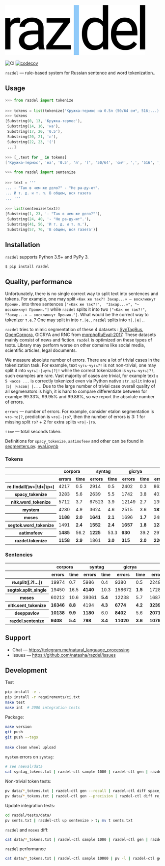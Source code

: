 <img src="https://github.com/natasha/natasha-logos/blob/master/razdel.svg">

![CI](https://github.com/natasha/razdel/workflows/CI/badge.svg) [![codecov](https://codecov.io/gh/natasha/razdel/branch/master/graph/badge.svg)](https://codecov.io/gh/natasha/razdel)

`razdel` — rule-based system for Russian sentence and word tokenization..

## Usage

```python
>>> from razdel import tokenize

>>> tokens = list(tokenize('Кружка-термос на 0.5л (50/64 см³, 516;...)'))
>>> tokens
[Substring(0, 13, 'Кружка-термос'),
 Substring(14, 16, 'на'),
 Substring(17, 20, '0.5'),
 Substring(20, 21, 'л'),
 Substring(22, 23, '(')
 ...]
 
>>> [_.text for _ in tokens]
['Кружка-термос', 'на', '0.5', 'л', '(', '50/64', 'см³', ',', '516', ';', '...', ')']
```

```python
>>> from razdel import sentenize

>>> text = '''
... - "Так в чем же дело?" - "Не ра-ду-ют".
... И т. д. и т. п. В общем, вся газета
... '''

>>> list(sentenize(text))
[Substring(1, 23, '- "Так в чем же дело?"'),
 Substring(24, 40, '- "Не ра-ду-ют".'),
 Substring(41, 56, 'И т. д. и т. п.'),
 Substring(57, 76, 'В общем, вся газета')]
```

## Installation

`razdel` supports Python 3.5+ and PyPy 3.

```bash
$ pip install razdel
```

## Quality, performance

Unfortunately, there is no single correct way to split text into sentences and tokens. For example, one may split `«Как же так?! Захар...» — воскликнут Пронин.` into three sentences `["«Как же так?!",  "Захар...»", "— воскликнут Пронин."]` while `razdel` splits it into two `["«Как же так?!", "Захар...» — воскликнут Пронин."]`. What would be the correct way to tokenizer `т.е.`? One may split in into `т.|е.`, `razdel` splits into `т|.|е|.`.

`razdel` tries to mimic segmentation of these 4 datasets : [SynTagRus](https://github.com/UniversalDependencies/UD_Russian-SynTagRus), [OpenCorpora](http://opencorpora.org), GICRYA and RNC from [morphoRuEval-2017](https://github.com/dialogue-evaluation/morphoRuEval-2017). These datasets mainly consist of news and fiction. `razdel` is optimized on these types of texts. Library may perform worse on other domains like social media, scientific articles, legal documents.

We measure absolute number of errors. There are a lot of trivial cases in the tokenization task. For example, text `чуть-чуть?!` is not non-trivial, one may split it into `чуть|-|чуть|?|!` while the correct tokenization is `чуть-чуть|?!`, such examples are rare. Vast majority of cases are trivial, for example text `в 5 часов ...` is correctly tokenized even via Python native `str.split` into `в| |5| |часов| |...`. Due to the large number of trivial case overall quality of all segmenators is high, it is hard to compare differentiate between for examlpe 99.33%, 99.95% and 99.88%, so we report the absolute number of errors.

`errors` — number of errors. For example, consider etalon segmentation is `что-то|?`, prediction is `что|-|то?`, then the number of errors is 3: 1 for missing split `то?` + 2 for extra splits `что|-|то`.

`time` — total seconds taken.

Definitions for `spacy_tokenize`, `aatimofeev` and other can be found in [segmenters.py](https://github.com/natasha/naeval/blob/master/neaval/segment/segmenters.py). [eval.ipynb](https://github.com/natasha/razdel/blob/master/eval.ipynb)

### Tokens
<table border="0" class="dataframe">
  <thead>
    <tr>
      <th></th>
      <th colspan="2" halign="left">corpora</th>
      <th colspan="2" halign="left">syntag</th>
      <th colspan="2" halign="left">gicrya</th>
      <th colspan="2" halign="left">rnc</th>
    </tr>
    <tr>
      <th></th>
      <th>errors</th>
      <th>time</th>
      <th>errors</th>
      <th>time</th>
      <th>errors</th>
      <th>time</th>
      <th>errors</th>
      <th>time</th>
    </tr>
  </thead>
  <tbody>
    <tr>
      <th>re.findall(\w+|\d+|\p+)</th>
      <td>4217</td>
      <td>0.5</td>
      <td>2914</td>
      <td>0.5</td>
      <td>2402</td>
      <td>0.3</td>
      <td>8630</td>
      <td>0.3</td>
    </tr>
    <tr>
      <th>spacy_tokenize</th>
      <td>3283</td>
      <td>5.6</td>
      <td>2639</td>
      <td>5.5</td>
      <td>1742</td>
      <td>3.8</td>
      <td>4010</td>
      <td>3.5</td>
    </tr>
    <tr>
      <th>nltk.word_tokenize</th>
      <td>5712</td>
      <td>3.7</td>
      <td>67523</td>
      <td>3.9</td>
      <td>12149</td>
      <td>2.7</td>
      <td>13564</td>
      <td>2.8</td>
    </tr>
    <tr>
      <th>mystem</th>
      <td>4280</td>
      <td>4.9</td>
      <td>3624</td>
      <td>4.6</td>
      <td>2515</td>
      <td>3.6</td>
      <td><b>1812</b></td>
      <td>3.5</td>
    </tr>
    <tr>
      <th>moses</th>
      <td><b>1188</b></td>
      <td><b>2.0</b></td>
      <td><b>1641</b></td>
      <td><b>2.1</b></td>
      <td>1696</td>
      <td><b>1.7</b></td>
      <td>2486</td>
      <td><b>1.7</b></td>
    </tr>
    <tr>
      <th>segtok.word_tokenize</th>
      <td>1491</td>
      <td><b>2.4</b></td>
      <td><b>1552</b></td>
      <td><b>2.4</b></td>
      <td><b>1657</b></td>
      <td><b>1.8</b></td>
      <td><b>1238</b></td>
      <td><b>1.8</b></td>
    </tr>
    <tr>
      <th>aatimofeev</th>
      <td><b>1485</b></td>
      <td>56.2</td>
      <td><b>1225</b></td>
      <td>53.3</td>
      <td><b>630</b></td>
      <td>39.2</td>
      <td>2972</td>
      <td>47.6</td>
    </tr>
    <tr>
      <th>razdel.tokenize</th>
      <td><b>1158</b></td>
      <td><b>2.9</b></td>
      <td>1861</td>
      <td><b>3.0</b></td>
      <td><b>315</b></td>
      <td><b>2.0</b></td>
      <td><b>2264</b></td>
      <td><b>2.1</b></td>
    </tr>
  </tbody>
</table>

### Sentencies
<table border="0" class="dataframe">
  <thead>
    <tr>
      <th></th>
      <th colspan="2" halign="left">corpora</th>
      <th colspan="2" halign="left">syntag</th>
      <th colspan="2" halign="left">gicrya</th>
      <th colspan="2" halign="left">rnc</th>
    </tr>
    <tr>
      <th></th>
      <th>errors</th>
      <th>time</th>
      <th>errors</th>
      <th>time</th>
      <th>errors</th>
      <th>time</th>
      <th>errors</th>
      <th>time</th>
    </tr>
  </thead>
  <tbody>
    <tr>
      <th>re.split([.?!…])</th>
      <td>19974</td>
      <td>0.7</td>
      <td>5986</td>
      <td>0.4</td>
      <td>9380</td>
      <td>0.5</td>
      <td>22483</td>
      <td>0.8</td>
    </tr>
    <tr>
      <th>segtok.split_single</th>
      <td>19450</td>
      <td>16.5</td>
      <td><b>4140</b></td>
      <td>10.3</td>
      <td>158672</td>
      <td><b>1.5</b></td>
      <td>172887</td>
      <td><b>3.1</b></td>
    </tr>
    <tr>
      <th>moses</th>
      <td>60212</td>
      <td>10.6</td>
      <td>39361</td>
      <td><b>5.4</b></td>
      <td>12238</td>
      <td>5.7</td>
      <td>168743</td>
      <td>385.1</td>
    </tr>
    <tr>
      <th>nltk.sent_tokenize</th>
      <td><b>16346</b></td>
      <td><b>8.8</b></td>
      <td>4194</td>
      <td><b>4.3</b></td>
      <td><b>6774</b></td>
      <td><b>4.2</b></td>
      <td><b>32391</b></td>
      <td><b>5.4</b></td>
    </tr>
    <tr>
      <th>deeppavlov</th>
      <td><b>10138</b></td>
      <td><b>9.9</b></td>
      <td><b>1180</b></td>
      <td>6.0</td>
      <td><b>8402</b></td>
      <td>5.6</td>
      <td><b>20717</b></td>
      <td>93.4</td>
    </tr>
    <tr>
      <th>razdel.sentenize</th>
      <td><b>9408</b></td>
      <td><b>5.4</b></td>
      <td><b>798</b></td>
      <td><b>3.4</b></td>
      <td><b>11020</b></td>
      <td><b>3.6</b></td>
      <td><b>10791</b></td>
      <td><b>5.4</b></td>
    </tr>
  </tbody>
</table>

## Support

- Chat — https://telegram.me/natural_language_processing
- Issues — https://github.com/natasha/razdel/issues

## Development

Test

```bash
pip install -e .
pip install -r requirements/ci.txt
make test
make int  # 2000 integration tests
```

Package:

```bash
make version
git push
git push --tags

make clean wheel upload
```

`mystem` errors on `syntag`:

```bash
# see naeval/data
cat syntag_tokens.txt | razdel-ctl sample 1000 | razdel-ctl gen | razdel-ctl diff --show moses_tokenize | less
```

Non-trivial token tests:

```bash
pv data/*_tokens.txt | razdel-ctl gen --recall | razdel-ctl diff space_tokenize > tests.txt
pv data/*_tokens.txt | razdel-ctl gen --precision | razdel-ctl diff re_tokenize >> tests.txt
```

Update integration tests:

```bash
cd razdel/tests/data/
pv sents.txt | razdel-ctl up sentenize > t; mv t sents.txt
```

`razdel` and `moses` diff:

```bash
cat data/*_tokens.txt | razdel-ctl sample 1000 | razdel-ctl gen | razdel-ctl up tokenize | razdel-ctl diff moses_tokenize | less
```

`razdel` performance

```bash
cat data/*_tokens.txt | razdel-ctl sample 10000 | pv -l | razdel-ctl gen | razdel-ctl diff tokenize | wc -l
```
